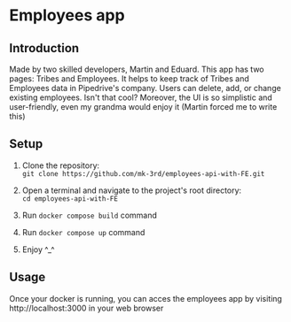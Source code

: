 # Employees app 

## Introduction
Made by two skilled developers, Martin and Eduard. 
This app has two pages: Tribes and Employees. It helps to keep track of Tribes and Employees data in Pipedrive's company.
Users can delete, add, or change existing employees. Isn't that cool?
Moreover, the UI is so simplistic and user-friendly, even my grandma would enjoy it (Martin forced me to write this)

## Setup
1. Clone the repository: <br>
`git clone https://github.com/mk-3rd/employees-api-with-FE.git`

2. Open a terminal and navigate to the project's root directory: <br>
`cd employees-api-with-FE`

3. Run `docker compose build` command <br>

4. Run `docker compose up` command <br>

5. Enjoy ^_^

## Usage
Once your docker is running, you can acces the employees app by visiting http://localhost:3000 in your web browser
